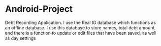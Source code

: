 # Android-Project
Debt Recording Application. I use the Real IO database which functions as an offline database. I use this database to store names, total debt amount, and there is a function to update or edit files that have been saved, as well as day settings
